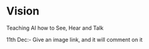 # Vision
Teaching AI how to See, Hear and Talk

11th Dec:- Give an image link, and it will comment on it

